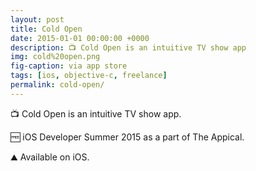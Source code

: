 ```yaml
---
layout: post
title: Cold Open
date: 2015-01-01 00:00:00 +0000
description: 📺 Cold Open is an intuitive TV show app
img: cold%20open.png
fig-caption: via app store
tags: [ios, objective-c, freelance]
permalink: cold-open/
---
```


📺 Cold Open is an intuitive TV show app.

🆓 iOS Developer Summer 2015 as a part of The Appical.

⛰ Available on iOS.